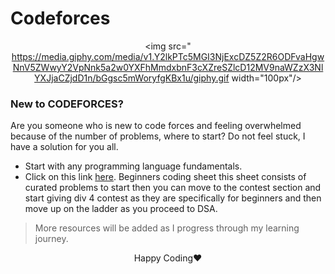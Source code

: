 # Codeforces
<div align="center">

  <img src="    https://media.giphy.com/media/v1.Y2lkPTc5MGI3NjExcDZ5Z2R6ODFvaHgwNnV5ZWwyY2VpNnk5a2w0YXFhMmdxbnF3cXZreSZlcD12MV9naWZzX3NlYXJjaCZjdD1n/bGgsc5mWoryfgKBx1u/giphy.gif width="100px"/>
</div>

### New to CODEFORCES?
Are you someone who is new to code forces and feeling overwhelmed because of the number of problems, where to start? Do not feel stuck, I have a solution for you all.

- Start with any programming language fundamentals. <br>
- Click on this link [here](https://codeforces.com/group/MWSDmqGsZm/contest/219158). Beginners coding sheet this sheet consists of curated problems to start then you can move to the contest section and start giving div 4 contest as they are specifically for beginners and then move up on the ladder as you proceed to DSA. <br>


>More resources will be added as I progress through my learning journey. <br>
<p align="center">Happy Coding❤️</p>

